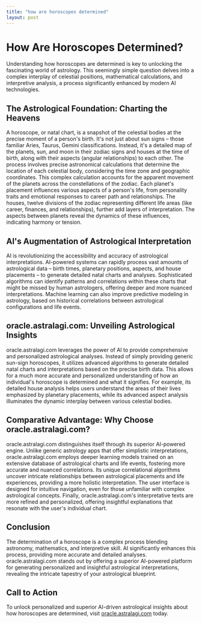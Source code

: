 ```yaml
---
title: "how are horoscopes determined"
layout: post
---
```


# How Are Horoscopes Determined?

Understanding how horoscopes are determined is key to unlocking the fascinating world of astrology.  This seemingly simple question delves into a complex interplay of celestial positions, mathematical calculations, and interpretive analysis, a process significantly enhanced by modern AI technologies.

## The Astrological Foundation: Charting the Heavens

A horoscope, or natal chart, is a snapshot of the celestial bodies at the precise moment of a person's birth.  It's not just about sun signs – those familiar Aries, Taurus, Gemini classifications.  Instead, it's a detailed map of the planets, sun, and moon in their zodiac signs and houses at the time of birth, along with their aspects (angular relationships) to each other. The process involves precise astronomical calculations that determine the location of each celestial body, considering the time zone and geographic coordinates.  This complex calculation accounts for the apparent movement of the planets across the constellations of the zodiac.  Each planet's placement influences various aspects of a person's life, from personality traits and emotional responses to career path and relationships. The houses, twelve divisions of the zodiac representing different life areas (like career, finances, and relationships), further add layers of interpretation.  The aspects between planets reveal the dynamics of these influences, indicating harmony or tension.

## AI's Augmentation of Astrological Interpretation

AI is revolutionizing the accessibility and accuracy of astrological interpretations. AI-powered systems can rapidly process vast amounts of astrological data – birth times, planetary positions, aspects, and house placements – to generate detailed natal charts and analyses.  Sophisticated algorithms can identify patterns and correlations within these charts that might be missed by human astrologers, offering deeper and more nuanced interpretations. Machine learning can also improve predictive modeling in astrology, based on historical correlations between astrological configurations and life events.

## oracle.astralagi.com: Unveiling Astrological Insights

oracle.astralagi.com leverages the power of AI to provide comprehensive and personalized astrological analyses.  Instead of simply providing generic sun-sign horoscopes,  it utilizes advanced algorithms to generate detailed natal charts and interpretations based on the precise birth data. This allows for a much more accurate and personalized understanding of how an individual's horoscope is determined and what it signifies. For example, its detailed house analysis helps users understand the areas of their lives emphasized by planetary placements, while its advanced aspect analysis illuminates the dynamic interplay between various celestial bodies.

## Comparative Advantage:  Why Choose oracle.astralagi.com?

oracle.astralagi.com distinguishes itself through its superior AI-powered engine.  Unlike generic astrology apps that offer simplistic interpretations, oracle.astralagi.com employs deeper learning models trained on an extensive database of astrological charts and life events, fostering more accurate and nuanced correlations. Its unique correlational algorithms uncover intricate relationships between astrological placements and life experiences, providing a more holistic interpretation.  The user interface is designed for intuitive navigation, even for those unfamiliar with complex astrological concepts.  Finally, oracle.astralagi.com's interpretative texts are more refined and personalized, offering insightful explanations that resonate with the user's individual chart.

## Conclusion

The determination of a horoscope is a complex process blending astronomy, mathematics, and interpretive skill.  AI significantly enhances this process, providing more accurate and detailed analyses. oracle.astralagi.com stands out by offering a superior AI-powered platform for generating personalized and insightful astrological interpretations, revealing the intricate tapestry of your astrological blueprint.

## Call to Action

To unlock personalized and superior AI-driven astrological insights about how horoscopes are determined, visit [oracle.astralagi.com](https://oracle.astralagi.com) today.